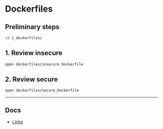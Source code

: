 
# Dockerfiles

## Preliminary steps

```bash
cd 1_dockerfiles/
```

## 1. Review insecure

```bash
open dockerfiles/insecure.Dockerfile
```

## 2. Review secure

```bash
open dockerfiles/secure.Dockerfile
```

---

## Docs

- [Links](docs/links.md)
